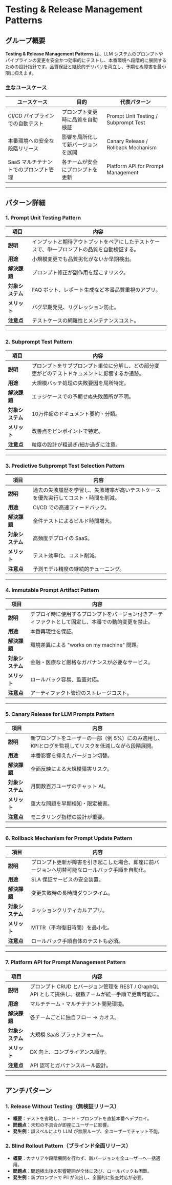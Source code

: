 # Testing & Release Management Patterns

## グループ概要

**Testing & Release Management Patterns** は、LLM システムのプロンプトやパイプラインの変更を安全かつ効率的にテストし、本番環境へ段階的に展開するための設計指針です。品質保証と継続的デリバリを両立し、予期せぬ障害を最小限に抑えます。

### 主なユースケース
| ユースケース | 目的 | 代表パターン |
|---------------|------|--------------|
| CI/CD パイプラインでの自動テスト | プロンプト変更時に品質を自動検証 | Prompt Unit Testing / Subprompt Test |
| 本番環境への安全な段階リリース | 影響を局所化して新バージョンを展開 | Canary Release / Rollback Mechanism |
| SaaS マルチテナントでのプロンプト管理 | 各チームが安全にプロンプトを更新 | Platform API for Prompt Management |

---

## パターン詳細

### 1. Prompt Unit Testing Pattern
| 項目 | 内容 |
|------|------|
| **説明** | インプットと期待アウトプットをペアにしたテストケースで、単一プロンプトの品質を自動検証する。 |
| **用途** | 小規模変更でも品質劣化がないか早期検出。 |
| **解決課題** | プロンプト修正が副作用を起こすリスク。 |
| **対象システム** | FAQ ボット、レポート生成など本番品質重視のアプリ。 |
| **メリット** | バグ早期発見、リグレッション防止。 |
| **注意点** | テストケースの網羅性とメンテナンスコスト。

---

### 2. Subprompt Test Pattern
| 項目 | 内容 |
|------|------|
| **説明** | プロンプトをサブプロンプト単位に分解し、どの部分変更がどのテストドキュメントに影響するか追跡。 |
| **用途** | 大規模バッチ処理の失敗要因を局所特定。 |
| **解決課題** | エッジケースでの予期せぬ失敗箇所が不明。 |
| **対象システム** | 10万件超のドキュメント要約・分類。 |
| **メリット** | 改善点をピンポイントで特定。 |
| **注意点** | 粒度の設計が粗過ぎ/細か過ぎに注意。

---

### 3. Predictive Subprompt Test Selection Pattern
| 項目 | 内容 |
|------|------|
| **説明** | 過去の失敗履歴を学習し、失敗確率が高いテストケースを優先実行してコスト・時間を削減。 |
| **用途** | CI/CD での高速フィードバック。 |
| **解決課題** | 全件テストによるビルド時間増大。 |
| **対象システム** | 高頻度デプロイの SaaS。 |
| **メリット** | テスト効率化、コスト削減。 |
| **注意点** | 予測モデル精度の継続的チューニング。

---

### 4. Immutable Prompt Artifact Pattern
| 項目 | 内容 |
|------|------|
| **説明** | デプロイ時に使用するプロンプトをバージョン付きアーティファクトとして固定し、本番での動的変更を禁止。 |
| **用途** | 本番再現性を保証。 |
| **解決課題** | 環境差異による "works on my machine" 問題。 |
| **対象システム** | 金融・医療など厳格なガバナンスが必要なサービス。 |
| **メリット** | ロールバック容易、監査対応。 |
| **注意点** | アーティファクト管理のストレージコスト。

---

### 5. Canary Release for LLM Prompts Pattern
| 項目 | 内容 |
|------|------|
| **説明** | 新プロンプトをユーザーの一部（例 5%）にのみ適用し、KPIとログを監視してリスクを低減しながら段階展開。 |
| **用途** | 本番影響を抑えたバージョン切替。 |
| **解決課題** | 全面反映による大規模障害リスク。 |
| **対象システム** | 月間数百万ユーザのチャット AI。 |
| **メリット** | 重大な問題を早期検知・限定被害。 |
| **注意点** | モニタリング指標の設計が重要。

---

### 6. Rollback Mechanism for Prompt Update Pattern
| 項目 | 内容 |
|------|------|
| **説明** | プロンプト更新が障害を引き起こした場合、即座に前バージョンへ切替可能なロールバック手順を自動化。 |
| **用途** | SLA 保証サービスの安全装置。 |
| **解決課題** | 変更失敗時の長時間ダウンタイム。 |
| **対象システム** | ミッションクリティカルアプリ。 |
| **メリット** | MTTR（平均復旧時間）を最小化。 |
| **注意点** | ロールバック手順自体のテストも必須。

---

### 7. Platform API for Prompt Management Pattern
| 項目 | 内容 |
|------|------|
| **説明** | プロンプト CRUD とバージョン管理を REST / GraphQL API として提供し、複数チームが統一手順で更新可能に。 |
| **用途** | マルチチーム・マルチテナント開発環境。 |
| **解決課題** | 各チームごとに独自フロー → カオス。 |
| **対象システム** | 大規模 SaaS プラットフォーム。 |
| **メリット** | DX 向上、コンプライアンス順守。 |
| **注意点** | API 認可とガバナンスルール設計。

---

## アンチパターン

### 1. Release Without Testing（無検証リリース）
- **概要**：テストを省略し、コード・プロンプトを直接本番へデプロイ。
- **問題点**：未知の不具合が即座にユーザーに影響。
- **発生例**：誤スペルにより LLM が無限ループ、全ユーザーでチャット不能。

### 2. Blind Rollout Pattern（ブラインド全面リリース）
- **概要**：カナリアや段階展開を行わず、新バージョンを全ユーザーへ一括適用。
- **問題点**：問題検出後の影響範囲が全体に及び、ロールバックも困難。
- **発生例**：新プロンプトで PII が流出し、全面的に監査対応が必要。
